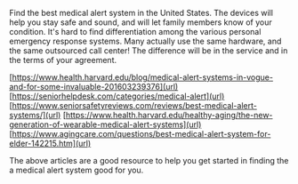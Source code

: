 Find the best medical alert system in the United States. The devices will help you stay safe and sound, and will let family members know of your condition. It's hard to find differentiation among the various personal emergency response systems. Many actually use the same hardware, and the same outsourced call center! The difference will be in the service and in the terms of your agreement.

[https://www.health.harvard.edu/blog/medical-alert-systems-in-vogue-and-for-some-invaluable-201603239376](url)
[https://seniorhelpdesk.com/categories/medical-alert](url)
[https://www.seniorsafetyreviews.com/reviews/best-medical-alert-systems/](url)
[https://www.health.harvard.edu/healthy-aging/the-new-generation-of-wearable-medical-alert-systems](url)
[https://www.agingcare.com/questions/best-medical-alert-system-for-elder-142215.htm](url)

The above articles are a good resource to help you get started in finding the a medical alert system good for you.
